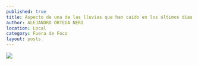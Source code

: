 ```yaml
---
published: true
title: Aspecto de una de las lluvias que han caído en los últimos días en el estado.
author: ALEJANDRO ORTEGA NERI
location: Local
category: Fuera de Foco
layout: posts
---
```


![](http://i.imgur.com/ueSnszZm.jpg)

